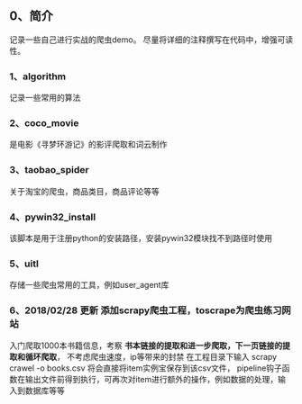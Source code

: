 
## 0、简介

记录一些自己进行实战的爬虫demo。
尽量将详细的注释撰写在代码中，增强可读性。

### 1、algorithm
   记录一些常用的算法

### 2、coco_movie
   是电影《寻梦环游记》的影评爬取和词云制作

### 3、taobao_spider
   关于淘宝的爬虫，商品类目，商品评论等等

### 4、pywin32_install
   该脚本是用于注册python的安装路径，安装pywin32模块找不到路径时使用
   
### 5、uitl
   存储一些爬虫常用的工具，例如user_agent库
   
### 6、2018/02/28 更新 添加scrapy爬虫工程，toscrape为爬虫练习网站
   入门爬取1000本书籍信息，考察 **书本链接的提取和进一步爬取，下一页链接的提取和循环爬取**，
   不考虑爬虫速度，ip等带来的封禁
   在工程目录下输入 scrapy crawel -o books.csv 将会直接将item实例宝保存到该csv文件，
   pipeline钩子函数在输出文件前得到执行，可再次对item进行额外的操作，例如数据的处理，输入到数据库等等